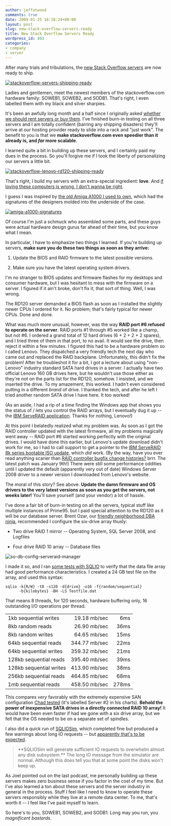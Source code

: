 ```yaml
---
author: jeffatwood
comments: true
date: 2009-01-25 16:18:24+00:00
layout: post
slug: new-stack-overflow-servers-ready
title: New Stack Overflow Servers Ready
wordpress_id: 493
categories:
- company
- server
---
```



After many trials and tribulations, the [new Stack Overflow servers](http://blog.stackoverflow.com/2009/01/new-stack-overflow-server-glamour-shots/) are now ready to ship.



[![stackoverflow-servers-shipping-ready](/blog/images/2009-01-25-new-stack-overflow-servers-ready/stackoverflow-servers-shipping-ready.jpg)](http://blog.stackoverflow.com/2009/01/new-stack-overflow-server-glamour-shots/)



Ladies and gentlemen, meet the newest members of the stackoverflow.com hardware family: SOWEB1, SOWEB2, and SODB1. That's right, I even labelled them with my black and silver sharpies.



It's been an awfully long month and a half since I originally asked [whether we should rent servers or buy them](http://blog.stackoverflow.com/2008/12/server-hosting-rent-vs-buy/). I've finished burn-in testing on all three servers and I am totally confident (barring any shipping disasters) they'll arrive at our hosting provider ready to slide into a rack and "just work". The benefit to you is that we **make stackoverflow.com even speedier than it already is, and _far_ more scalable**.



I learned quite a bit in building up these servers, and I certainly paid my dues in the process. So you'll forgive me if I took the liberty of personalizing our servers a little bit. 



[![stackoverflow-lenovo-rd120-shipping-ready](/blog/images/2009-01-25-new-stack-overflow-servers-ready/stackoverflow-lenovo-rd120-shipping-ready.jpg)](http://blog.stackoverflow.com/2009/01/new-stack-overflow-server-glamour-shots/)



That's right, I build my servers with an extra-special ingredient: **love**. And [if loving these computers is wrong, I don't wanna be right](http://www.codinghorror.com/blog/archives/000761.html).



I guess I was inspired by [the old Amiga A1000 I used to own](http://en.wikipedia.org/wiki/Amiga_1000), which had the signatures of the designers molded into the underside of the case.



[![amiga-a1000-signatures](/blog/images/2009-01-25-new-stack-overflow-servers-ready/amiga-a1000-signatures.jpg)](/blog/images/2009-01-25-new-stack-overflow-servers-ready/amiga-a1000-signatures-large.jpg)



Of course I'm just a schmuck who assembled some parts, and these guys were actual hardware design gurus far ahead of their time, but you know what I mean.



In particular, I have to emphasize two things I learned. If you're building up servers, **make sure you do these two things as soon as they arrive:**







  1. Update the BIOS and RAID firmware to the latest possible versions.

  2. Make sure you have the latest operating system drivers.




I'm no stranger to BIOS updates and firmware flashes for my desktops and consumer hardware, but I was hesitant to mess with the firmware on a server. I figured if it ain't broke, don't fix it, that sort of thing. Well, I was wrong.



The RD120 server demanded a BIOS flash as soon as I installed the slightly newer CPUs I ordered for it. No problem; that's fairly typical for newer CPUs. Done and done.



What was much more unusual, however, was the way **RAID port #6 refused to operate on the server**. RAID ports #1 through #5 worked like a champ, but not #6. I ordered a grand total of 12 hard drives (6 + 2 + 2 + 2 spares), and I tried three of them in that port, to no avail. It would see the drive, then reject it within a few minutes. I figured this had to be a hardware problem so I called Lenovo. They dispatched a very friendly tech the next day who came out and replaced the RAID backplane. Unfortunately, this didn't fix the problem! After he troubleshot it for a bit, I got a lecture about using "non-Lenovo" industry standard SATA hard drives in a server. I actually have two official Lenovo 160 GB drives here, but he wouldn't use those either as they're not on the parts list for the RD120, somehow. I insisted, and we inserted the drive. To my amazement, this worked. I hadn't even considered putting in a different _brand_ of drive. I thanked the tech, and after he left I tried another random SATA drive I have here. It too worked!



(As an aside, I had a rip of a time finding the Windows app that shows you the status of / lets you control the RAID arrays, but I eventually dug it up -- the [IBM ServeRAID application](http://www-947.ibm.com/systems/support/supportsite.wss/docdisplay?lndocid=MIGR-61707&brandind=5000008). Thanks for nothing, Lenovo!)



At this point I belatedly realized what my problem was. As soon as I got the RAID controller updated with the latest firmware, all my problems magically went away -- RAID port #6 started working perfectly with the original drives. I would have done this earlier, but Lenovo's update download didn't work for me, so I had to call support to get a pointer to the [IBM ServeRAID 8k series bootable ISO update](http://www-947.ibm.com/systems/support/supportsite.wss/docdisplay?brandind=5000008&lndocid=MIGR-5073646), which _did_ work. (By the way, have you ever read anything scarier than [RAID controller bugfix change histories?](ftp://ftp.software.ibm.com/systems/support/system_x/ibm_fw_aacraid_5.2.0-15421_anyos_32-64.chg) brrr. The latest patch was January 9th!) There were still some performance oddities until I updated the default (apparently very out of date) Windows Server 2008 driver to a newer version I downloaded from Lenovo's website.



The moral of this story? See above. **Update the damn firmware and OS drivers to the very latest versions as soon as you get the servers, not weeks later!** You'll save yourself (and your vendor) a lot of hassle.



I've done a fair bit of burn-in testing on all the servers, typical stuff like multiple instances of Prime95. but I paid special attention to the RD120 as it will be our database server. Brent Ozar, our [friendly neighborhood DBA ninja](http://www.brentozar.com/), recommended I configure the six-drive array thusly:







  * Two drive RAID 1 mirror -- Operating System, SQL Server 2008, and Logfiles

  * Four drive RAID 10 array -- Database files




![so-db-config-serveraid-manager](/blog/images/2009-01-25-new-stack-overflow-servers-ready/so-db-config-serveraid-manager.png)



I made it so, and I ran [some tests with SQLIO](http://blogs.mssqltips.com/blogs/chadboyd/archive/2008/03/16/ssd-and-sql-sqlio-performance.aspx) to verify that the data file array had good performance characteristics. I created a 24 GB test file on the array, and used this syntax:




    
    
    sqlio -k{R/W} -t8 -s120 -d{drive} -o16 -f{random/sequential} 
          -b{kilobytes} -BH -LS Testfile.dat
    





That means 8 threads, for 120 seconds, hardware buffering only, 16 outstanding I/O operations per thread.



<table cellpadding="2" width="450" cellspacing="2" >
<tr >
<td >1kb sequential writes
<td align="right" >19.18 mb/sec
<td align="right" >6ms</tr>
<tr >
<td >8kb random reads
<td align="right" >26.90 mb/sec
<td align="right" >36ms</tr>
<tr >
<td >8kb random writes
<td align="right" >64.65 mb/sec
<td align="right" >15ms</tr>
<tr >
<td >64kb sequential reads
<td align="right" >344.77 mb/sec
<td align="right" >22ms</tr>
<tr >
<td >64kb sequential writes
<td align="right" >359.32 mb/sec
<td align="right" >21ms</tr>
<tr >
<td >128kb sequential reads
<td align="right" >395.40 mb/sec
<td align="right" >39ms</tr>
<tr >
<td >128kb sequential writes
<td align="right" >413.90 mb/sec
<td align="right" >38ms</tr>
<tr >
<td >256kb sequential reads
<td align="right" >464.85 mb/sec
<td align="right" >68ms</tr>
<tr >
<td >1mb sequential reads
<td align="right" >458.50 mb/sec
<td align="right" >278ms</tr>
</table>



This compares _very_ favorably with the extremely expensive SAN configuration [Chad tested](http://blogs.mssqltips.com/blogs/chadboyd/archive/2008/03/16/ssd-and-sql-sqlio-performance.aspx) (it's labelled Server #2 in his charts). **Behold the power of inexpensive SATA drives in a directly connected RAID 10 array!** It would have been even faster if had we gone with a six drive array, but we felt that the OS needed to be on a separate set of spindles.



I also did a quick run of [SQLIOSim](http://support.microsoft.com/kb/231619), which completed fine but produced a few warnings about long IO requests -- but [apparently that's to be expected](http://www.sqlteam.com/forums/topic.asp?TOPIC_ID=83710).





<blockquote>
**SQLIOSim will generate sufficient IO requests to overwhelm almost any disk subsystem.** The long IO message from the simulator are normal. Although this does tell you that at some point the disks won't keep up.
</blockquote>





As Joel pointed out on the last podcast, me personally building up these servers makes zero business sense if you factor in the cost of my time. But I've also learned a ton about these servers and the server industry in general in the process. Stuff I feel like I need to know to operate these servers responsibly while they live at a remote data center. To me, that's worth it -- I feel like I've paid myself to learn.



So here's to you, SOWEB1, SOWEB2, and SODB1. Long may you run, you _magnificent bastards_.

